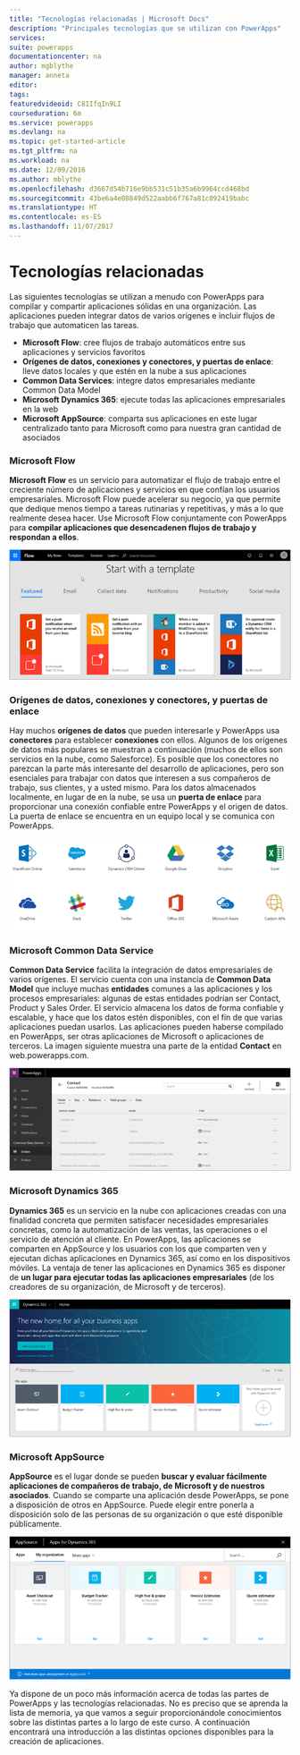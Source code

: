 ```yaml
---
title: "Tecnologías relacionadas | Microsoft Docs"
description: "Principales tecnologías que se utilizan con PowerApps"
services: 
suite: powerapps
documentationcenter: na
author: mgblythe
manager: anneta
editor: 
tags: 
featuredvideoid: C81IfqIn9LI
courseduration: 6m
ms.service: powerapps
ms.devlang: na
ms.topic: get-started-article
ms.tgt_pltfrm: na
ms.workload: na
ms.date: 12/09/2016
ms.author: mblythe
ms.openlocfilehash: d3667d54b716e9bb531c51b35a6b9964ccd468bd
ms.sourcegitcommit: 43be6a4e08849d522aabb6f767a81c092419babc
ms.translationtype: HT
ms.contentlocale: es-ES
ms.lasthandoff: 11/07/2017
---
```

# <a name="related-technologies"></a>Tecnologías relacionadas
Las siguientes tecnologías se utilizan a menudo con PowerApps para compilar y compartir aplicaciones sólidas en una organización. Las aplicaciones pueden integrar datos de varios orígenes e incluir flujos de trabajo que automaticen las tareas. 

* **Microsoft Flow**: cree flujos de trabajo automáticos entre sus aplicaciones y servicios favoritos
* **Orígenes de datos, conexiones y conectores, y puertas de enlace**: lleve datos locales y que estén en la nube a sus aplicaciones
* **Common Data Services**: integre datos empresariales mediante Common Data Model
* **Microsoft Dynamics 365**: ejecute todas las aplicaciones empresariales en la web
* **Microsoft AppSource**: comparta sus aplicaciones en este lugar centralizado tanto para Microsoft como para nuestra gran cantidad de asociados

### <a name="microsoft-flow"></a>Microsoft Flow
**Microsoft Flow** es un servicio para automatizar el flujo de trabajo entre el creciente número de aplicaciones y servicios en que confían los usuarios empresariales. Microsoft Flow puede acelerar su negocio, ya que permite que dedique menos tiempo a tareas rutinarias y repetitivas, y más a lo que realmente desea hacer. Use Microsoft Flow conjuntamente con PowerApps para **compilar aplicaciones que desencadenen flujos de trabajo y respondan a ellos**.

![Microsoft Flow](./media/learning-powerapps-parts/powerapps-flow.png)

### <a name="data-sources-connections-and-connectors-and-gateways"></a>Orígenes de datos, conexiones y conectores, y puertas de enlace
Hay muchos **orígenes de datos** que pueden interesarle y PowerApps usa **conectores** para establecer **conexiones** con ellos. Algunos de los orígenes de datos más populares se muestran a continuación (muchos de ellos son servicios en la nube, como Salesforce). Es posible que los conectores no parezcan la parte más interesante del desarrollo de aplicaciones, pero son esenciales para trabajar con datos que interesen a sus compañeros de trabajo, sus clientes, y a usted mismo. Para los datos almacenados localmente, en lugar de en la nube, se usa un **puerta de enlace** para proporcionar una conexión confiable entre PowerApps y el origen de datos. La puerta de enlace se encuentra en un equipo local y se comunica con PowerApps.

![Conectores y orígenes de datos de PowerApps](./media/learning-powerapps-parts/powerapps-data.png)

### <a name="microsoft-common-data-service"></a>Microsoft Common Data Service
**Common Data Service** facilita la integración de datos empresariales de varios orígenes. El servicio cuenta con una instancia de **Common Data Model** que incluye muchas **entidades** comunes a las aplicaciones y los procesos empresariales: algunas de estas entidades podrían ser Contact, Product y Sales Order. El servicio almacena los datos de forma confiable y escalable, y hace que los datos estén disponibles, con el fin de que varias aplicaciones puedan usarlos. Las aplicaciones pueden haberse compilado en PowerApps, ser otras aplicaciones de Microsoft o aplicaciones de terceros. La imagen siguiente muestra una parte de la entidad **Contact** en web.powerapps.com.

![Entidad Contact de PowerApps](./media/learning-powerapps-parts/powerapps-contact.png)

### <a name="microsoft-dynamics-365"></a>Microsoft Dynamics 365
**Dynamics 365** es un servicio en la nube con aplicaciones creadas con una finalidad concreta que permiten satisfacer necesidades empresariales concretas, como la automatización de las ventas, las operaciones o el servicio de atención al cliente. En PowerApps, las aplicaciones se comparten en AppSource y los usuarios con los que comparten ven y ejecutan dichas aplicaciones en Dynamics 365, así como en los dispositivos móviles. La ventaja de tener las aplicaciones en Dynamics 365 es disponer de **un lugar para ejecutar todas las aplicaciones empresariales** (de los creadores de su organización, de Microsoft y de terceros).

![Microsoft Dynamics 365](./media/learning-powerapps-parts/powerapps-dynamics.png)

### <a name="microsoft-appsource"></a>Microsoft AppSource
**AppSource** es el lugar donde se pueden **buscar y evaluar fácilmente aplicaciones de compañeros de trabajo, de Microsoft y de nuestros asociados**. Cuando se comparte una aplicación desde PowerApps, se pone a disposición de otros en AppSource. Puede elegir entre ponerla a disposición solo de las personas de su organización o que esté disponible públicamente.

![Microsoft AppSource](./media/learning-powerapps-parts/powerapps-appsource.png)

Ya dispone de un poco más información acerca de todas las partes de PowerApps y las tecnologías relacionadas. No es preciso que se aprenda la lista de memoria, ya que vamos a seguir proporcionándole conocimientos sobre las distintas partes a lo largo de este curso. A continuación encontrará una introducción a las distintas opciones disponibles para la creación de aplicaciones.

